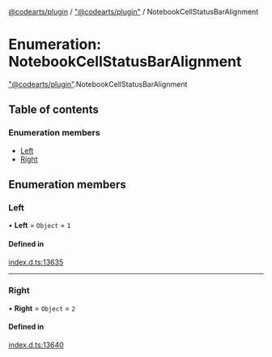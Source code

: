 [@codearts/plugin](../README.md) / ["@codearts/plugin"](../modules/_codearts_plugin_.md) / NotebookCellStatusBarAlignment

# Enumeration: NotebookCellStatusBarAlignment

["@codearts/plugin"](../modules/_codearts_plugin_.md).NotebookCellStatusBarAlignment

## Table of contents

### Enumeration members

- [Left](codearts_plugin_.NotebookCellStatusBarAlignment.md#left)
- [Right](codearts_plugin_.NotebookCellStatusBarAlignment.md#right)

## Enumeration members

### Left

• **Left** = `Object` = `1`

#### Defined in

[index.d.ts:13635](https://github.com/huaweicloud/cloudide-plugin-api/blob/b58031b/index.d.ts#L13635)

___

### Right

• **Right** = `Object` = `2`

#### Defined in

[index.d.ts:13640](https://github.com/huaweicloud/cloudide-plugin-api/blob/b58031b/index.d.ts#L13640)

